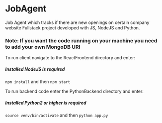 # JobAgent
Job Agent which tracks if there are new openings on certain company website
Fullstack project developed with JS, NodeJS and Python.

### Note: If you want the code running on your machine you need to add your own MongoDB URI

To run client navigate to the ReactFrontend directory and enter:  
##### Installed NodeJS is required
`npm install` and then `npm start` 

To run backend code enter the PythonBackend directory and enter:
##### Installed Python2 or higher is required
`source venv/bin/activate` and then `python app.py`

